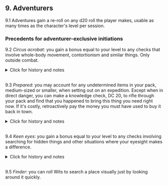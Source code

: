 <h2>9. Adventurers</h2>

9.1 Adventures gain a re-roll on any d20 roll the player makes, usable as many times as the character's level per session.

<h3>Precedents for adventurer-exclusive initiations</h3>

9.2 _Circus acrobat_: you gain a bonus equal to your level to any checks that involve whole-body movement, contortionism and similar things. Only outside combat.

<details><summary markdown="span">Click for history and notes</summary>
In Eero's original formulation, this would work in combat, but only when doing swashbuckling-style moves instead of fighting like a reasonable person—i.e. the difficulty of the check probably goes up as well. This was the written rule in Maastricht '18 but it was never used. It was changed to its current form in the initial character creation handouts made for Dungeon Crawl '22.
</details><br/>

9.3 _Prepared_: you may account for any undetermined items in your pack, medium-sized or smaller, when setting out on an expedition. Except when in direct danger, you can make a knowledge check, DC 20, to rifle through your pack and find that you happened to bring this thing you need right now. If it's costly, retroactively pay the money you must have used to buy it back in town.

<details><summary markdown="span">Click for history and notes</summary>
For the starting PCs of Dungeon Crawl '22, rather than paying retroactively the rule is simply that only mundane, reasonably affordable items can be found this way. It has also been established that the character can not roll again for the same situation, even if they can think of a completely different potentially useful thing.
</details><br/>

9.4 _Keen eyes_: you gain a bonus equal to your level to any checks involving searching for hidden things and other situations where your eyesight makes a difference.

<details><summary markdown="span">Click for history and notes</summary>
In Dungeon Crawl '22, this initiation was deemed quite weak since the bonus only applied to searching rolls. The discussion ended up splitting it in two: the original "keen eyes" would see the +lvl bonus applied to all situations where good eyesight was a major component, and the new Finder (9.5). The improved version of Keen eyes has not yet seen any use as Rönn chose to "upgrade" their version into Finder instead.
</details><br/>

9.5 _Finder_: you can roll Wits to search a place visually just by looking around it quickly.
